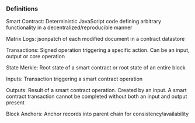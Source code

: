### Definitions


Smart Contract: Deterministic JavaScript code defining arbitrary functionality in a decentralized/reproducible manner

Matrix Logs: jsonpatch of each modified document in a contract datastore

Transactions: Signed operation triggering a specific action. Can be an input, output or core operation

State Merkle: Root state of a smart contract or root state of an entire block

Inputs: Transaction triggering a smart contract operation

Outputs: Result of a smart contract operation. Created by an input. A smart contract transaction cannot be completed without both an input and output present

Block Anchors: Anchor records into parent chain for consistency/availability

